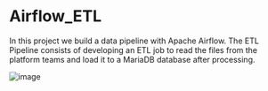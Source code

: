 # Airflow_ETL

In this project we build a data pipeline with Apache Airflow. The ETL Pipeline consists of developing an ETL job to read the files from the platform teams and load it to a MariaDB database after processing.


![image](https://user-images.githubusercontent.com/86126438/179965079-a14ee525-774e-41b8-8656-412704c2ff46.png)
